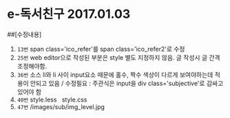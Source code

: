 # e-독서친구 2017.01.03

##[수정내용]
1. `13번` span class='ico_refer'를 span class='ico_refer2'로 수정
2. `25번` web editor으로 작성된 부분은 style 별도 지정하지 않음. 글 작성시 글 간격 조정해야함.
3. `36번` 소스 li와 li 사이 input요소 때문에 홀수, 짝수 색상이 다르게 보여야하는데 적용이 안되고 있음 / 수정필요 : 주관식은 input을 div class='subjective'로 감싸고 있어야 함
4. `40번` style.less   style.css
5. `47번` /images/sub/img_level.jpg 

